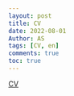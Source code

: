 ```yaml
---
layout: post
title: CV
date: 2022-08-01
Author: AS 
tags: [CV, en]
comments: true
toc: true
---
```


[CV](https://github.com/uless/personal/raw/master/archive/CV%20Anqi%20Shao.pdf/ "CV")
